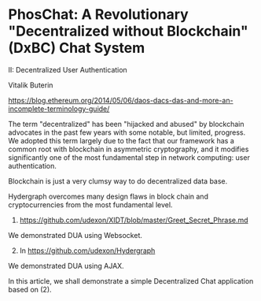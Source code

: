 # PhosChat: A Revolutionary "Decentralized without Blockchain" (DxBC) Chat System

II: Decentralized User Authentication

Vitalik Buterin

https://blog.ethereum.org/2014/05/06/daos-dacs-das-and-more-an-incomplete-terminology-guide/

The term "decentralized" has been "hijacked and abused" by blockchain advocates in the past few years with some notable, but limited, progress. We adopted this term largely due to the fact that our framework has a common root with blockchain in asymmetric cryptography, and it modifies significantly one of the most fundamental step in network computing: user authentication.

Blockchain is just a very clumsy way to do decentralized data base.

Hydergraph overcomes many design flaws in block chain and cryptocurrencies from the most fundamental level.

1. https://github.com/udexon/XIDT/blob/master/Greet_Secret_Phrase.md

We demonstrated DUA using Websocket.

2. In https://github.com/udexon/Hydergraph

We demonstrated DUA using AJAX.

In this article, we shall demonstrate a simple Decentralized Chat application based on (2).


